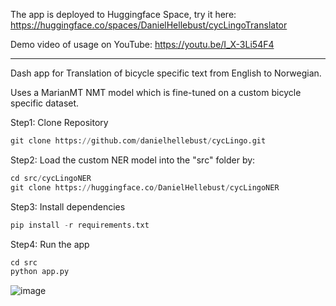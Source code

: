 The app is deployed to Huggingface Space, try it here: https://huggingface.co/spaces/DanielHellebust/cycLingoTranslator

Demo video of usage on YouTube: https://youtu.be/I_X-3Li54F4

______________________________________________________________________________

Dash app for Translation of bicycle specific text from English to Norwegian. 

Uses a MarianMT NMT model which is fine-tuned on a custom bicycle specific dataset. 

Step1: Clone Repository 
```python
git clone https://github.com/danielhellebust/cycLingo.git
```

Step2: Load the custom NER model into the "src" folder by:

```python
cd src/cycLingoNER
git clone https://huggingface.co/DanielHellebust/cycLingoNER
```

Step3: Install dependencies
```python
pip install -r requirements.txt
```

Step4: Run the app
```python
cd src
python app.py
```




![image](https://user-images.githubusercontent.com/73568734/226836418-2011c7db-b29a-4d40-b0bf-3021d67ebef9.png)

